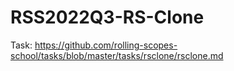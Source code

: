 # RSS2022Q3-RS-Clone
Task: https://github.com/rolling-scopes-school/tasks/blob/master/tasks/rsclone/rsclone.md
